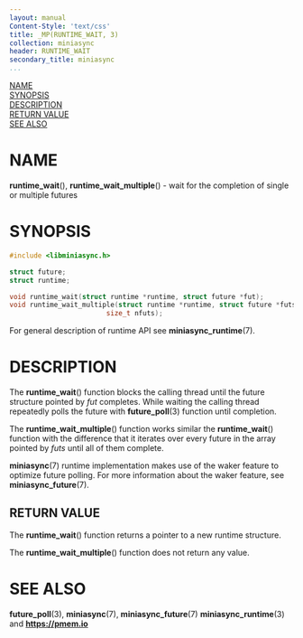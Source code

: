 ```yaml
---
layout: manual
Content-Style: 'text/css'
title: _MP(RUNTIME_WAIT, 3)
collection: miniasync
header: RUNTIME_WAIT
secondary_title: miniasync
...
```


[comment]: <> (SPDX-License-Identifier: BSD-3-Clause)
[comment]: <> (Copyright 2022, Intel Corporation)

[comment]: <> (runtime_wait.3 -- man page for miniasync runtime API)

[NAME](#name)<br />
[SYNOPSIS](#synopsis)<br />
[DESCRIPTION](#description)<br />
[RETURN VALUE](#return-value)<br />
[SEE ALSO](#see-also)<br />


# NAME #

**runtime_wait**(), **runtime_wait_multiple**() - wait for the completion of single or multiple
futures


# SYNOPSIS #

```c
#include <libminiasync.h>

struct future;
struct runtime;

void runtime_wait(struct runtime *runtime, struct future *fut);
void runtime_wait_multiple(struct runtime *runtime, struct future *futs[],
						size_t nfuts);
```

For general description of runtime API see **miniasync_runtime**(7).


# DESCRIPTION #

The **runtime_wait**() function blocks the calling thread until the future structure
pointed by *fut* completes. While waiting the calling thread repeatedly polls the
future with **future_poll**(3) function until completion.

The **runtime_wait_multiple**() function works similar the **runtime_wait**() function
with the difference that it iterates over every future in the array pointed by *futs*
until all of them complete.

**miniasync**(7) runtime implementation makes use of the waker feature to optimize
future polling. For more information about the waker feature, see **miniasync_future**(7).


## RETURN VALUE ##

The **runtime_wait**() function returns a pointer to a new runtime structure.

The **runtime_wait_multiple**() function does not return any value.


# SEE ALSO #

**future_poll**(3), **miniasync**(7),
**miniasync_future**(7) **miniasync_runtime**(3)
and **<https://pmem.io>**

